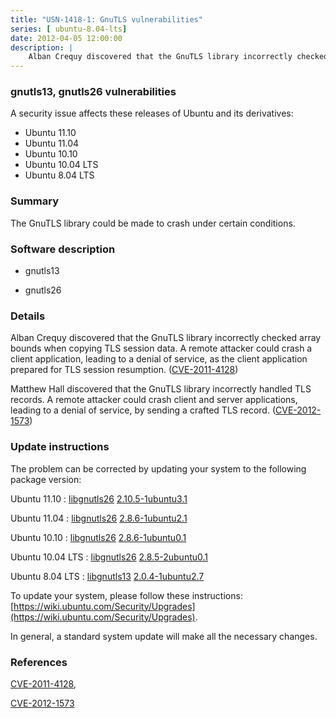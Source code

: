 ```yaml
---
title: "USN-1418-1: GnuTLS vulnerabilities"
series: [ ubuntu-8.04-lts]
date: 2012-04-05 12:00:00
description: |
    Alban Crequy discovered that the GnuTLS library incorrectly checked array bounds when copying TLS session data. A remote attacker could crash a client application, leading to a denial of service, as the client application prepared for TLS session resumption. ([CVE-2011-4128](http://people.ubuntu.com/~ubuntu-security/cve/CVE-2011-4128))
--- 
```

 
### gnutls13, gnutls26 vulnerabilities

A security issue affects these releases of Ubuntu and its derivatives:

* Ubuntu 11.10
* Ubuntu 11.04
* Ubuntu 10.10
* Ubuntu 10.04 LTS
* Ubuntu 8.04 LTS

### Summary

The GnuTLS library could be made to crash under certain conditions. 

### Software description

* gnutls13 

* gnutls26 

### Details

Alban Crequy discovered that the GnuTLS library incorrectly checked array bounds when copying TLS session data. A remote attacker could crash a client application, leading to a denial of service, as the client application prepared for TLS session resumption. ([CVE-2011-4128](http://people.ubuntu.com/~ubuntu-security/cve/CVE-2011-4128))

Matthew Hall discovered that the GnuTLS library incorrectly handled TLS records. A remote attacker could crash client and server applications, leading to a denial of service, by sending a crafted TLS record. ([CVE-2012-1573](http://people.ubuntu.com/~ubuntu-security/cve/CVE-2012-1573)) 

### Update instructions

The problem can be corrected by updating your system to the following package version:

Ubuntu 11.10
 : [libgnutls26](https://launchpad.net/ubuntu/+source/gnutls26) <span> [2.10.5-1ubuntu3.1](https://launchpad.net/ubuntu/+source/gnutls26/2.10.5-1ubuntu3.1) </span> 

Ubuntu 11.04
 : [libgnutls26](https://launchpad.net/ubuntu/+source/gnutls26) <span> [2.8.6-1ubuntu2.1](https://launchpad.net/ubuntu/+source/gnutls26/2.8.6-1ubuntu2.1) </span> 

Ubuntu 10.10
 : [libgnutls26](https://launchpad.net/ubuntu/+source/gnutls26) <span> [2.8.6-1ubuntu0.1](https://launchpad.net/ubuntu/+source/gnutls26/2.8.6-1ubuntu0.1) </span> 

Ubuntu 10.04 LTS
 : [libgnutls26](https://launchpad.net/ubuntu/+source/gnutls26) <span> [2.8.5-2ubuntu0.1](https://launchpad.net/ubuntu/+source/gnutls26/2.8.5-2ubuntu0.1) </span> 

Ubuntu 8.04 LTS
 : [libgnutls13](https://launchpad.net/ubuntu/+source/gnutls13) <span> [2.0.4-1ubuntu2.7](https://launchpad.net/ubuntu/+source/gnutls13/2.0.4-1ubuntu2.7) </span> 

To update your system, please follow these instructions: [https://wiki.ubuntu.com/Security/Upgrades](https://wiki.ubuntu.com/Security/Upgrades).

In general, a standard system update will make all the necessary changes. 

### References

 [CVE-2011-4128](http://people.ubuntu.com/~ubuntu-security/cve/CVE-2011-4128), 

 [CVE-2012-1573](http://people.ubuntu.com/~ubuntu-security/cve/CVE-2012-1573)
 
